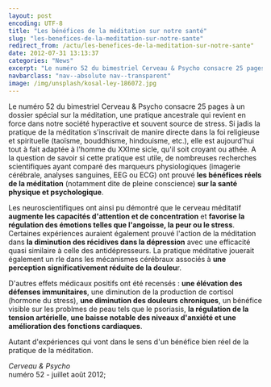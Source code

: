```yaml
---
layout: post
encoding: UTF-8
title: "Les bénéfices de la méditation sur notre santé"
slug: "les-benefices-de-la-meditation-sur-notre-sante"
redirect_from: /actu/les-benefices-de-la-meditation-sur-notre-sante"
date: 2012-07-31 13:13:37
categories: "News"
excerpt: "Le numéro 52 du bimestriel Cerveau & Psycho consacre 25 pages à un dossier spécial sur la méditation, une pratique ancestrale qui revient en force dans notre société hyperactive et souvent source de stress."
navbarclass: "nav--absolute nav--transparent"
image: /img/unsplash/kosal-ley-186072.jpg
---
```

Le numéro 52 du bimestriel Cerveau & Psycho consacre 25 pages à un dossier spécial sur la méditation, une pratique ancestrale qui revient en force dans notre société hyperactive et souvent source de stress.
Si jadis la pratique de la méditation s'inscrivait de manire directe dans la foi religieuse et spirituelle (taoïsme, bouddhisme, hindouisme, etc.), elle est aujourd'hui tout à fait adaptée à l'homme du XXIme sicle, qu'il soit croyant ou athée. A la question de savoir si cette pratique est utile, de nombreuses recherches scientifiques ayant comparé des marqueurs physiologiques (imagerie cérébrale, analyses sanguines, EEG ou ECG) ont prouvé **les bénéfices réels de la méditation** (notamment dite de pleine conscience) **sur la santé physique et psychologique**.   
  
Les neuroscientifiques ont ainsi pu démontré que le cerveau méditatif **augmente les capacités d'attention et de concentration** et **favorise la régulation des émotions telles que l'angoisse, la peur ou le stress**. Certaines expériences auraient également prouvé l'action de la méditation dans **la diminution des récidives dans la dépression** avec une efficacité quasi similaire à celle des antidépresseurs. La pratique méditative jouerait également un rle dans les mécanismes cérébraux associés à **une perception significativement réduite de la douleu**r.  
  
D'autres effets médicaux positifs ont été recensés : **une élévation des défenses immunitaires**, une diminution de la production de cortisol (hormone du stress), **une diminution des douleurs chroniques**, un bénéfice visible sur les problmes de peau tels que le psoriasis, **la régulation de la tension artérielle**, **une baisse notable des niveaux d'anxiété et une amélioration des fonctions cardiaques**.  
  
Autant d'expériences qui vont dans le sens d'un bénéfice bien réel de la pratique de la méditation.  
  
_Cerveau & Psycho_  
numéro 52 - juillet août 2012;